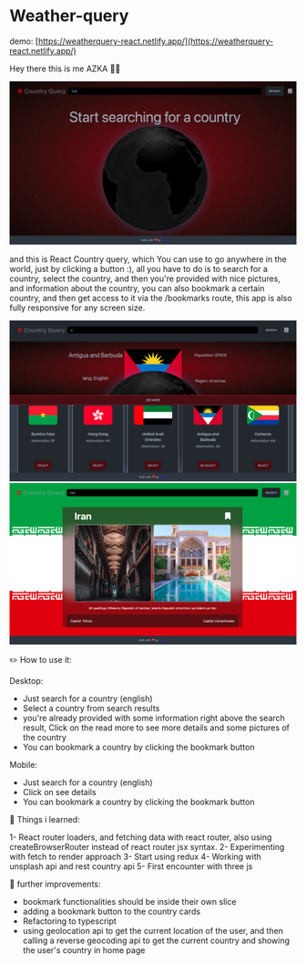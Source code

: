# Weather-query

demo: [https://weatherquery-react.netlify.app/](https://weatherquery-react.netlify.app/)

Hey there this is me AZKA 🙋‍♂️

![Screenshot2.png](screenshots/screenshot3.png)

and this is React Country query, which You can use to go anywhere in the world, just by clicking a button :), all you have to do is to search for a country, select the country, and then you're provided with nice pictures, and information about the country, you can also bookmark a certain country, and then get access to it via the /bookmarks route, this app is also fully responsive for any screen size.

![Screenshot1.png](screenshots/screenshot1.png)
![Screenshot2.png](screenshots/screenshot2.png)

✏️ How to use it:

Desktop:

- Just search for a country (english)
- Select a country from search results
- you're already provided with some information right above the search result, Click on the read more to see more details and some pictures of the country
- You can bookmark a country by clicking the bookmark button

Mobile:

- Just search for a country (english)
- Click on see details
- You can bookmark a country by clicking the bookmark button

🔴 Things i learned:

1- React router loaders, and fetching data with react router, also using createBrowserRouter instead of react router jsx syntax.
2- Experimenting with fetch to render approach
3- Start using redux
4- Working with unsplash api and rest country api
5- First encounter with three js

🤔 further improvements:

- bookmark functionalities should be inside their own slice
- adding a bookmark button to the country cards
- Refactoring to typescript
- using geolocation api to get the current location of the user, and then calling a reverse geocoding api to get the current country and showing the user's country in home page
